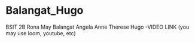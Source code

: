 # Balangat_Hugo

BSIT 2B
Rona May Balangat
Angela Anne Therese Hugo
-VIDEO LINK (you may use loom, youtube, etc)   
